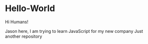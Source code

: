 # Hello-World

Hi Humans!

Jason here, I am trying to learn JavaScript for my new company
Just another repository
